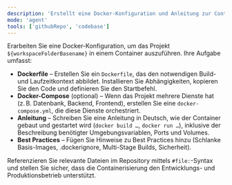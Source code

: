 ```yaml
---
description: 'Erstellt eine Docker-Konfiguration und Anleitung zur Containerisierung auf Deutsch'
mode: 'agent'
tools: ['githubRepo', 'codebase']
---
```


Erarbeiten Sie eine Docker-Konfiguration, um das Projekt `${workspaceFolderBasename}` in einem Container auszuführen. Ihre Aufgabe umfasst:

* **Dockerfile** – Erstellen Sie ein `Dockerfile`, das den notwendigen Build- und Laufzeitkontext abbildet. Installieren Sie Abhängigkeiten, kopieren Sie den Code und definieren Sie den Startbefehl.
* **Docker-Compose** (optional) – Wenn das Projekt mehrere Dienste hat (z. B. Datenbank, Backend, Frontend), erstellen Sie eine `docker-compose.yml`, die diese Dienste orchestriert.
* **Anleitung** – Schreiben Sie eine Anleitung in Deutsch, wie der Container gebaut und gestartet wird (`docker build …`, `docker run …`), inklusive der Beschreibung benötigter Umgebungsvariablen, Ports und Volumes.
* **Best Practices** – Fügen Sie Hinweise zu Best Practices hinzu (Schlanke Basis-Images, .dockerignore, Multi-Stage Builds, Sicherheit).

Referenzieren Sie relevante Dateien im Repository mittels `#file:`-Syntax und stellen Sie sicher, dass die Containerisierung den Entwicklungs- und Produktionsbetrieb unterstützt.